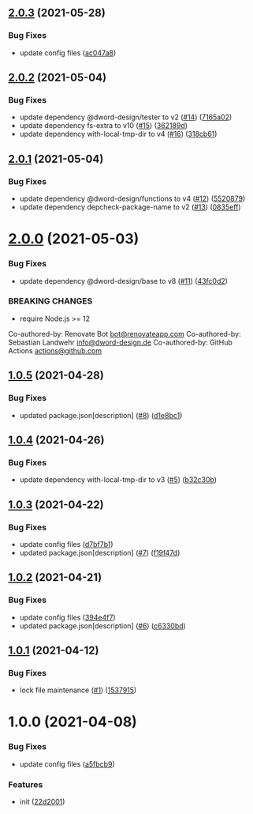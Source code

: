 ## [2.0.3](https://github.com/dword-design/tester-plugin-tmp-dir/compare/v2.0.2...v2.0.3) (2021-05-28)


### Bug Fixes

* update config files ([ac047a8](https://github.com/dword-design/tester-plugin-tmp-dir/commit/ac047a89b1e2524f0fe0435c48fe375cd83b8616))

## [2.0.2](https://github.com/dword-design/tester-plugin-tmp-dir/compare/v2.0.1...v2.0.2) (2021-05-04)


### Bug Fixes

* update dependency @dword-design/tester to v2 ([#14](https://github.com/dword-design/tester-plugin-tmp-dir/issues/14)) ([7165a02](https://github.com/dword-design/tester-plugin-tmp-dir/commit/7165a02a1b35383f9a0ec66370936f47cb5ea3d6))
* update dependency fs-extra to v10 ([#15](https://github.com/dword-design/tester-plugin-tmp-dir/issues/15)) ([362189d](https://github.com/dword-design/tester-plugin-tmp-dir/commit/362189d1905aceb90cc7bb82932c74c7930ebc2f))
* update dependency with-local-tmp-dir to v4 ([#16](https://github.com/dword-design/tester-plugin-tmp-dir/issues/16)) ([318cb61](https://github.com/dword-design/tester-plugin-tmp-dir/commit/318cb61b475df4f723fcf08f2b06e1c2d56b0ce1))

## [2.0.1](https://github.com/dword-design/tester-plugin-tmp-dir/compare/v2.0.0...v2.0.1) (2021-05-04)


### Bug Fixes

* update dependency @dword-design/functions to v4 ([#12](https://github.com/dword-design/tester-plugin-tmp-dir/issues/12)) ([5520879](https://github.com/dword-design/tester-plugin-tmp-dir/commit/55208796ef59d5cf5a205065ea999e0ce0c4737a))
* update dependency depcheck-package-name to v2 ([#13](https://github.com/dword-design/tester-plugin-tmp-dir/issues/13)) ([0835eff](https://github.com/dword-design/tester-plugin-tmp-dir/commit/0835eff97ca30f0625d79580370e3a32ff178646))

# [2.0.0](https://github.com/dword-design/tester-plugin-tmp-dir/compare/v1.0.5...v2.0.0) (2021-05-03)


### Bug Fixes

* update dependency @dword-design/base to v8 ([#11](https://github.com/dword-design/tester-plugin-tmp-dir/issues/11)) ([43fc0d2](https://github.com/dword-design/tester-plugin-tmp-dir/commit/43fc0d2828f9296607748dd0b83b6c30e3d7804a))


### BREAKING CHANGES

* require Node.js >= 12

Co-authored-by: Renovate Bot <bot@renovateapp.com>
Co-authored-by: Sebastian Landwehr <info@dword-design.de>
Co-authored-by: GitHub Actions <actions@github.com>

## [1.0.5](https://github.com/dword-design/tester-plugin-tmp-dir/compare/v1.0.4...v1.0.5) (2021-04-28)


### Bug Fixes

* updated package.json[description] ([#8](https://github.com/dword-design/tester-plugin-tmp-dir/issues/8)) ([d1e8bc1](https://github.com/dword-design/tester-plugin-tmp-dir/commit/d1e8bc1b4f21985dfcb752c6df9b6561131f1428))

## [1.0.4](https://github.com/dword-design/tester-plugin-tmp-dir/compare/v1.0.3...v1.0.4) (2021-04-26)


### Bug Fixes

* update dependency with-local-tmp-dir to v3 ([#5](https://github.com/dword-design/tester-plugin-tmp-dir/issues/5)) ([b32c30b](https://github.com/dword-design/tester-plugin-tmp-dir/commit/b32c30b00e4b3e9e068aa60fca377c8564ec22bb))

## [1.0.3](https://github.com/dword-design/tester-plugin-tmp-dir/compare/v1.0.2...v1.0.3) (2021-04-22)


### Bug Fixes

* update config files ([d7bf7b1](https://github.com/dword-design/tester-plugin-tmp-dir/commit/d7bf7b16999c74d41fd0bfac59cb80647e6c0245))
* updated package.json[description] ([#7](https://github.com/dword-design/tester-plugin-tmp-dir/issues/7)) ([f19f47d](https://github.com/dword-design/tester-plugin-tmp-dir/commit/f19f47dca2944bc70d46255e28760f9869794960))

## [1.0.2](https://github.com/dword-design/tester-plugin-tmp-dir/compare/v1.0.1...v1.0.2) (2021-04-21)


### Bug Fixes

* update config files ([394e4f7](https://github.com/dword-design/tester-plugin-tmp-dir/commit/394e4f71f75dfce1517b83d1931ac39f52bad05c))
* updated package.json[description] ([#6](https://github.com/dword-design/tester-plugin-tmp-dir/issues/6)) ([c6330bd](https://github.com/dword-design/tester-plugin-tmp-dir/commit/c6330bdbfe5616fea428ac43d9fad688080947fc))

## [1.0.1](https://github.com/dword-design/tester-plugin-tmp-dir/compare/v1.0.0...v1.0.1) (2021-04-12)


### Bug Fixes

* lock file maintenance ([#1](https://github.com/dword-design/tester-plugin-tmp-dir/issues/1)) ([1537915](https://github.com/dword-design/tester-plugin-tmp-dir/commit/1537915066de61df7422881283f664e6a922afc5))

# 1.0.0 (2021-04-08)


### Bug Fixes

* update config files ([a5fbcb9](https://github.com/dword-design/tester-plugin-tmp-dir/commit/a5fbcb9ed7b40b3c411255465b80f7eaf14311bb))


### Features

* init ([22d2001](https://github.com/dword-design/tester-plugin-tmp-dir/commit/22d2001bc8bd5d1941855d30151f5698e8e8c857))
